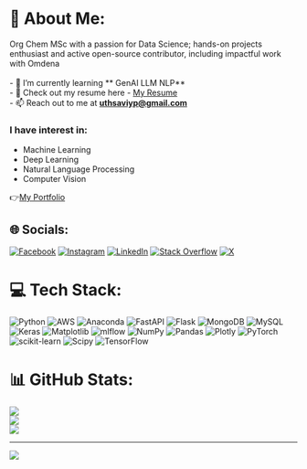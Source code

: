 # 💫 About Me:
Org Chem MSc with a passion for Data Science; hands-on projects enthusiast and active open-source contributor, including impactful work with Omdena<br><br>- 🌱 I’m currently learning ** GenAI
LLM
NLP**<br>- 📑 Check out my resume here - [My Resume](https://docs.google.com/document/d/1CUcpheUrXVc-Ih8d2pNGCYhrnb0ePChF1dCcBf-JUHY)<br>- 📫 Reach out to me at **uthsaviyp@gmail.com**
### I have interest in:
* Machine Learning
* Deep Learning
* Natural Language Processing 
* Computer Vision

👉[My Portfolio](https://uthsavi-portfolio.netlify.app/)


## 🌐 Socials:
[![Facebook](https://img.shields.io/badge/Facebook-%231877F2.svg?logo=Facebook&logoColor=white)](https://facebook.com/https://www.facebook.com/uthsavi.gowda.56/) [![Instagram](https://img.shields.io/badge/Instagram-%23E4405F.svg?logo=Instagram&logoColor=white)](https://instagram.com/https://www.instagram.com/uthsavi_y_p/) [![LinkedIn](https://img.shields.io/badge/LinkedIn-%230077B5.svg?logo=linkedin&logoColor=white)](https://linkedin.com/in/https://www.linkedin.com/in/uthsavi/) [![Stack Overflow](https://img.shields.io/badge/-Stackoverflow-FE7A16?logo=stack-overflow&logoColor=white)](https://stackoverflow.com/users/https://stackoverflow.com/users/23312450/uthsavi-gowda) [![X](https://img.shields.io/badge/X-black.svg?logo=X&logoColor=white)](https://x.com/https://twitter.com/UthsaviYP) 

# 💻 Tech Stack:
![Python](https://img.shields.io/badge/python-3670A0?style=flat-square&logo=python&logoColor=ffdd54) ![AWS](https://img.shields.io/badge/AWS-%23FF9900.svg?style=flat-square&logo=amazon-aws&logoColor=white) ![Anaconda](https://img.shields.io/badge/Anaconda-%2344A833.svg?style=flat-square&logo=anaconda&logoColor=white) ![FastAPI](https://img.shields.io/badge/FastAPI-005571?style=flat-square&logo=fastapi) ![Flask](https://img.shields.io/badge/flask-%23000.svg?style=flat-square&logo=flask&logoColor=white) ![MongoDB](https://img.shields.io/badge/MongoDB-%234ea94b.svg?style=flat-square&logo=mongodb&logoColor=white) ![MySQL](https://img.shields.io/badge/mysql-%2300000f.svg?style=flat-square&logo=mysql&logoColor=white) ![Keras](https://img.shields.io/badge/Keras-%23D00000.svg?style=flat-square&logo=Keras&logoColor=white) ![Matplotlib](https://img.shields.io/badge/Matplotlib-%23ffffff.svg?style=flat-square&logo=Matplotlib&logoColor=black) ![mlflow](https://img.shields.io/badge/mlflow-%23d9ead3.svg?style=flat-square&logo=numpy&logoColor=blue) ![NumPy](https://img.shields.io/badge/numpy-%23013243.svg?style=flat-square&logo=numpy&logoColor=white) ![Pandas](https://img.shields.io/badge/pandas-%23150458.svg?style=flat-square&logo=pandas&logoColor=white) ![Plotly](https://img.shields.io/badge/Plotly-%233F4F75.svg?style=flat-square&logo=plotly&logoColor=white) ![PyTorch](https://img.shields.io/badge/PyTorch-%23EE4C2C.svg?style=flat-square&logo=PyTorch&logoColor=white) ![scikit-learn](https://img.shields.io/badge/scikit--learn-%23F7931E.svg?style=flat-square&logo=scikit-learn&logoColor=white) ![Scipy](https://img.shields.io/badge/SciPy-%230C55A5.svg?style=flat-square&logo=scipy&logoColor=%white) ![TensorFlow](https://img.shields.io/badge/TensorFlow-%23FF6F00.svg?style=flat-square&logo=TensorFlow&logoColor=white)
# 📊 GitHub Stats:
![](https://github-readme-stats.vercel.app/api?username=uthsavi97&theme=dark&hide_border=false&include_all_commits=true&count_private=false)<br/>
![](https://github-readme-streak-stats.herokuapp.com/?user=uthsavi97&theme=dark&hide_border=false)<br/>
![](https://github-readme-stats.vercel.app/api/top-langs/?username=uthsavi97&theme=dark&hide_border=false&include_all_commits=true&count_private=false&layout=compact)

---
[![](https://visitcount.itsvg.in/api?id=uthsavi97&icon=0&color=1)](https://visitcount.itsvg.in)

<!-- Proudly created with GPRM ( https://gprm.itsvg.in ) -->
